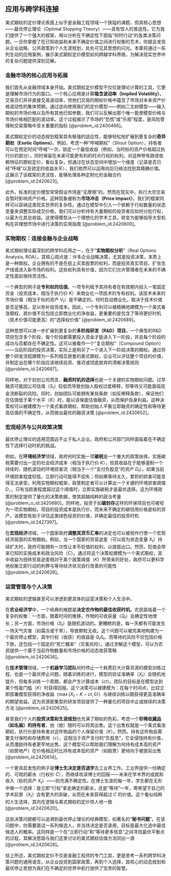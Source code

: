## 应用与跨学科连接

美式期权的定价理论表面上似乎是金融工程领域一个狭隘的课题，但其核心思想——最优停止理论（Optimal Stopping Theory）——具有惊人的普适性。它为我们提供了一个强大的框架，用以分析在不确定性下面临“何时行动”的各类决策问题。一旦你掌握了在已知收益和未来不确定价值之间进行权衡的艺术，你就会发现从企业战略、公共政策到个人生涯规划，处处可见其思想的闪光。本章将通过一系列生动的应用案例，展示美式期权定价模型如何跨越学科界限，为解决现实世界中的复杂问题提供深刻见解。

### 金融市场的核心应用与拓展

我们首先从金融领域本身开始。美式期权定价模型不仅仅是理论计算的工具，它更是理解市场行为的窗口。一个核心应用是计算**隐含波动率（Implied Volatility）**。交易员们并非直接交易波动率，但他们交易的期权价格中蕴含了市场对未来资产价格波动性的集体预期。通过逆向使用我们的定价模型——例如二叉树模型——输入期权的市场价格以及所有其他已知参数，我们可以反解出那个唯一能使模型价格与市场价格相匹配的波动率。这个过程揭示了市场的“恐慌”或“乐观”程度，是风险管理和交易策略中至关重要的指标 [@problem_id:2400466]。

美式期权定价的动态规划框架具有极强的适应性，能够轻松地扩展到更复杂的**奇异期权（Exotic Options）**。例如，考虑一种“呼喊期权”（Shout Option），持有者可以在预定时间“呼喊”一次，锁定一个最低收益（例如，当时标的资产价格超过执行价的部分），同时保留在未来可能更有利的时点行权的权利。对这种带有路径依赖特征的期权定价，看似复杂，但通过在状态空间中增加一个维度（记录是否已经“呼喊”以及锁定的收益水平），我们依然可以运用向后归纳法找到其精确价值。这展示了该框架的灵活性，能够处理各种定制化的金融合约 [@problem_id:2420623]。

此外，标准的定价模型常常假设市场是“无摩擦”的。然而在现实中，执行大宗交易会暂时影响资产价格，这种现象被称为**市场冲击（Price Impact）**。我们的框架同样可以容纳这类现实世界的复杂性。通过在模型中引入一个依赖于行权数量的状态变量来调整实际成交价格，我们可以分析持有大量期权的投资者应如何分批行权，以最大化其总收益。这使得模型从一个理想化的学术工具，转变为能够指导大型机构在非理想市场中进行决策的实用指南 [@problem_id:2420609]。

### 实物期权：连接金融与企业战略

美式期权理论最深刻的跨学科应用之一，在于“**实物期权分析**”（Real Options Analysis, ROA）。其核心观点是：许多企业战略决策，尤其是投资决策，本质上是一种期权。企业拥有的不是在纸上买卖股票的权利，而是投资真实项目、扩张生产线或进入新市场的权利。这些权利具有价值，因为它们允许管理者在未来的不确定性面前保持灵活性。

一个典型的例子是**专利权的估值**。一项专利赋予其持有者在有效期内投入一笔固定资金（投资成本，相当于执行价 $K$）来商业化一项技术的专有权利。该技术未来的市场价值（相当于标的资产 $V_t$）是不确定的。何时启动商业化，取决于技术价值是否足够高，足以弥补投资成本。因此，一个专利可以被精确地建模为一个美式看涨期权，其价值不仅包括立即商业化的净收益，更重要的是包含了等待更好时机（技术价值可能更高）的“选择权价值” [@problem_id:2420689]。

这种思想可以进一步扩展到更复杂的**多阶段研发（R&D）项目**。一个典型的R&D项目包含多个阶段，每个阶段都需要投入资金才能进入下一阶段，并且每个阶段的成功与否都存在不确定性。这可以被看作一个“复合期权”（Compound Option）——当前阶段的投资决策，实际上是购买了一个进入下一阶段决策的期权。通过将整个研发流程建模为一系列相互嵌套的美式期权，企业可以评估整个项目的价值，并制定出在哪个阶段应该继续投资、推迟或彻底放弃的清晰决策规则 [@problem_id:2420687]。

同样地，对于初创公司而言，**融资时机的选择**也是一个关键的实物期权问题。过早融资可能因公司估值（$S_t$）较低而导致创始人股权过度稀释，但等待又可能面临现金流断裂的风险。同时，创始团队可能拥有某些条款（如反稀释条款），保证他们在估值低于某个水平（$K$）时，能以该保底估值融资，从而保护自身利益。这种决策权可以被建模为一个美式看跌期权，帮助创始人平衡立即融资的确定性和等待更高估值的不确定性，从而做出最优的融资决策 [@problem_id:2420652]。

### 宏观经济与公共政策决策

最优停止理论的适用范围远不止于私人企业。政府和公共部门同样面临着在不确定性下选择行动时机的挑战。

例如，在**环境经济学**领域，政府何时实施一项**碳税**是一个重大的政策抉择。实施碳税需要付出一定的社会经济成本（相当于执行价 $K$），但其收益在于能够遏制一个持续的、随机波动的环境损害流（相当于一个“支付负股息”的资产 $D_t$）。如果当前环境损害程度较低，立即行动可能得不偿失；但如果等待太久，累积的损害可能变得无法承受。利用实物期权框架，政策制定者可以计算出一个关键的环境损害阈值 $D_{\star}$，只有当损害程度超过这个阈值时，立即实施碳税才是最优选择。这为环境政策的制定提供了量化的决策依据，使其超越纯粹的政治考量 [@problem_o_id:2420680]。同样地，投资于如**碳封存**这样的环保项目也可被视为一项实物期权。项目的投资成本是执行价，而未来不确定的碳信用价格是标的资产。该模型有助于评估这类绿色投资的价值，并确定最佳的投资时机 [@problem_id:2427397]。

在**宏观经济**领域，一个国家政府**调整其货币汇率**的决定也可以被视作行使一个宏观经济层面的实物期权。例如，当一个国家的贸易逆差（可以视为状态变量 $X_t$）持续扩大时，政府可能拥有一次性让本币贬值的权利，以提振出口。然而，贬值会带来已知的实施成本和政治风险（$C$）。通过将这个决策权建模为一个美式期权，其中收益为扭转贸易逆差相对于某个政策阈值（$K$）所带来的好处，政府可以更科学地权衡立即行动的利弊与等待经济状况自行改善的可能性 [@problem_id:2420626]。

### 运营管理与个人决策

美式期权的逻辑甚至可以渗透到更具体的运营决策和个人生活中。

在**农业经济学**中，一个经典的难题是**决定农作物的最佳收获时机**。农民面临着一个复杂的权衡：一方面，随着时间的推移，作物的可收获量（$Q_t$）会确定性地增长；另一方面，市场价格（$S_t$）是随机波动的。更糟糕的是，每一天都有可能发生一场天气灾害（如霜冻或干旱），导致颗粒无收。这个问题可以被完美地构建为一个最优停止模型，其中行权（收获）的收益是 $Q_t S_t$，而等待的风险不仅包括价格下跌，还包括一个固定的“死亡概率”（灾害风险）。通过求解这个模型，可以为农民提供一个基于当前作物数量和市场价格的动态收获策略 [@problem_id:2420636]。

在**技术管理**领域，一个**机器学习团队**何时停止一个耗费巨大计算资源的模型训练过程，也是一个最优停止问题。随着训练的进行，模型的验证准确率（$X_t$）会随机地提升，但每多训练一个周期，都会产生计算成本（$ct$）。团队的目标是在模型达到某个性能门槛（$K$）时获得回报。这个决策可以被建模为：在每个时间点，比较立即部署模型获得的净收益（$\max\{X_t - K - ct, 0\}$）与继续训练以期获得更高准确率的期望收益。这为资源密集型的研发项目提供了一种量化的项目中止或继续的决策方法 [@problem_id:2420625]。

甚至我们个人的**投资决策和生涯规划**也充满了期权的色彩。考虑一个**珍稀收藏品（如名画）的持有者**，他（她）随时可以将其出售。这个出售权就是一个美式看涨期权，执行价是持有者对这件物品的个人保留价值（$K$）。然而，持有这件物品需要支付保险和存储费用（$c$），这相当于资产支付的“负股息”，它会侵蚀持有价值，从而激励持有者更早地出售。这个模型可以帮助我们理解为何持有成本高的资产（如房地产）在价格相近时比持有成本低的资产（如股票）更倾向于被提前出售 [@problem_id:2420614]。

一个更具启发性的例子是**博士生决定是否退学**去工业界工作。工业界提供一份确定的、可观的薪水（行权价 $C$），而继续攻读博士的回报——未来在学术界的成就和收入（标的资产 $X_t$）——则充满不确定性。在博士生涯的每一年，学生都在无形中做一个选择：是立即“行权”拿走确定的薪水，还是“等待”一年，寄希望于自己的学术前景（$X_t$）会有更大的突破，从而在未来获得超过 $C$ 的价值。这个看似纯粹的人生选择，其内在逻辑与美式期权的定价惊人地一致 [@problem_id:2420620]。

这些决策问题都可以追溯到最优停止理论的经典模型，如著名的“**秘书问题**”。在该问题中，你需要面试一系列候选人，并当场决定是否录用，目标是最大化选中最佳候选人的概率。这同样是一个在“立即行动”和“等待更多信息”之间寻找最优平衡点的过程，其解决思路与我们这里讨论的美式期权估值方法同出一源 [@problem_id:2420628]。

综上所述，美式期权定价不仅是金融工程师的专门工具，更是思考一系列跨学科决策问题的通用语言。从企业投资到国家政策，再到个人选择，其核心的动态规划和最优停止思想为我们在不确定的世界中航行提供了宝贵的智慧。